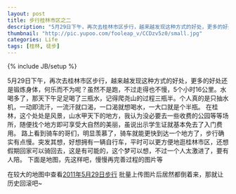 ```yaml
---
layout: post
title: 步行桂林市区之二
description: "5月29日下午，再次去桂林市区步行，越来越发现这种方式的好处，更多的好处还是锻炼身体，何乐而不为呢？虽然不是跑，不过走得也不慢，5个小时16公里。水喝多了，那天下午足足喝了三瓶水，记得爬尧山的过程三瓶半。"
thumbnail: "http://pic.yupoo.com/fooleap_v/CCDzv5z0/small.jpg"
categories: Life
tags: [桂林, 徒步]
---
```

{% include JB/setup %}

5月29日下午，再次去桂林市区步行，越来越发现这种方式的好处，更多的好处还是锻炼身体，何乐而不为呢？虽然不是跑，不过走得也不慢，5个小时16公里。水喝多了，那天下午足足喝了三瓶水，记得爬尧山的过程三瓶半。个人真的是只抽水机，一动即流汗，一流汗就口渴，一口渴就想喝水，一大口就是个半瓶。
在桂林，这个处处是风景，山水甲天下的地方，我认为没必要去一些收费的公园等等场所，随便找个地方即可享受大自然的美丽，虽说出示学生证就基本免去了入门费用。
路上看到骑车的哥们，明显羡慕了，骑车就能更快到达一个地方了，步行确实有点慢。突发其想，好想拥有一辆自行车，平时可以更方便地逛桂林市区，还想假期回家可以骑回去，这是有可能的，这个梦可以想，不过一个人太激进了，要有人陪。
下面是地图，先这样吧，慢慢再完善过程的图片等
  
在较大的地图中查看[2011年5月29日步行](http://ditu.google.com/maps/ms?ie=UTF8&hl=zh-CN&brcurrent=3,0x36a4f43675215133:0xff86c1191d704ae1,0%3B5,0,0&msa=0&msid=203176056751949258154.0004a46a0d6d642391087&ll=25.254943,110.309086&spn=0.056978,0.094242&z=13&source=embed)
批量上传图片后居然都倒着来，那就让历史回滚吧~
